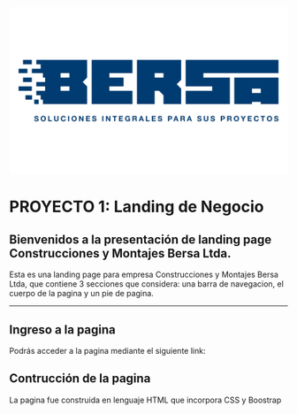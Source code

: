 ![Banner](./imagenes/logo.png)
# PROYECTO 1: Landing de Negocio

## Bienvenidos a la presentación de landing page Construcciones y Montajes Bersa Ltda.

Esta es una landing page para empresa Construcciones y Montajes Bersa Ltda, que contiene 3 secciones que considera: una barra de navegacion, el cuerpo de la pagina y un pie de pagina. 

***

## Ingreso a la pagina

Podrás acceder a la pagina mediante el siguiente link: 

## Contrucción de la pagina

La pagina fue construida en lenguaje HTML que incorpora CSS y Boostrap

